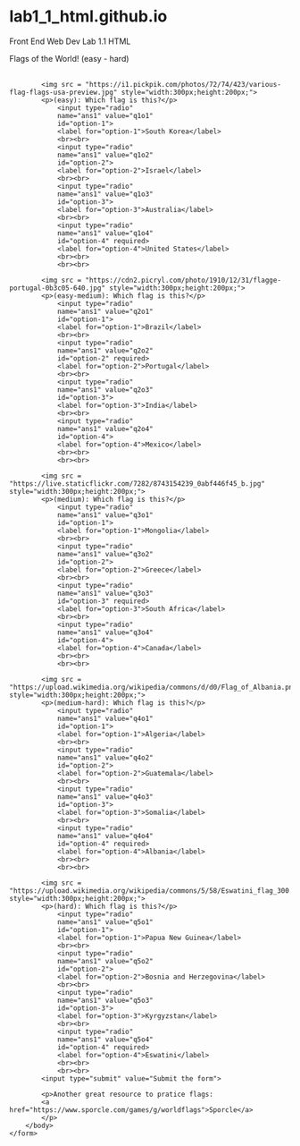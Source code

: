 # lab1_1_html.github.io
Front End Web Dev Lab 1.1 HTML
<!DOCTYPE html>
<html>
    <head>
        <title> Flags of the World Quiz </title>
    </head>
    <form>
        <body>
            <hl> Flags of the World! (easy - hard)</hl>
            <br><br>

            <img src = "https://i1.pickpik.com/photos/72/74/423/various-flag-flags-usa-preview.jpg" style="width:300px;height:200px;">
            <p>(easy): Which flag is this?</p>
                <input type="radio"
                name="ans1" value="q1o1"
                id="option-1">
                <label for="option-1">South Korea</label>
                <br><br>
                <input type="radio"
                name="ans1" value="q1o2"
                id="option-2">
                <label for="option-2">Israel</label>
                <br><br>
                <input type="radio"
                name="ans1" value="q1o3"
                id="option-3">
                <label for="option-3">Australia</label>
                <br><br>
                <input type="radio"
                name="ans1" value="q1o4"
                id="option-4" required>
                <label for="option-4">United States</label>
                <br><br>
                <br><br>

            <img src = "https://cdn2.picryl.com/photo/1910/12/31/flagge-portugal-0b3c05-640.jpg" style="width:300px;height:200px;">
            <p>(easy-medium): Which flag is this?</p>
                <input type="radio"
                name="ans1" value="q2o1"
                id="option-1">
                <label for="option-1">Brazil</label>
                <br><br>
                <input type="radio"
                name="ans1" value="q2o2"
                id="option-2" required>
                <label for="option-2">Portugal</label>
                <br><br>
                <input type="radio"
                name="ans1" value="q2o3"
                id="option-3">
                <label for="option-3">India</label>
                <br><br>
                <input type="radio"
                name="ans1" value="q2o4"
                id="option-4">
                <label for="option-4">Mexico</label>
                <br><br>
                <br><br>

            <img src = "https://live.staticflickr.com/7282/8743154239_0abf446f45_b.jpg" style="width:300px;height:200px;">
            <p>(medium): Which flag is this?</p>
                <input type="radio"
                name="ans1" value="q3o1"
                id="option-1">
                <label for="option-1">Mongolia</label>
                <br><br>
                <input type="radio"
                name="ans1" value="q3o2"
                id="option-2">
                <label for="option-2">Greece</label>
                <br><br>
                <input type="radio"
                name="ans1" value="q3o3"
                id="option-3" required>
                <label for="option-3">South Africa</label>
                <br><br>
                <input type="radio"
                name="ans1" value="q3o4"
                id="option-4">
                <label for="option-4">Canada</label>
                <br><br>
                <br><br>
            
            <img src = "https://upload.wikimedia.org/wikipedia/commons/d/d0/Flag_of_Albania.png" style="width:300px;height:200px;">
            <p>(medium-hard): Which flag is this?</p>
                <input type="radio"
                name="ans1" value="q4o1"
                id="option-1">
                <label for="option-1">Algeria</label>
                <br><br>
                <input type="radio"
                name="ans1" value="q4o2"
                id="option-2">
                <label for="option-2">Guatemala</label>
                <br><br>
                <input type="radio"
                name="ans1" value="q4o3"
                id="option-3">
                <label for="option-3">Somalia</label>
                <br><br>
                <input type="radio"
                name="ans1" value="q4o4"
                id="option-4" required>
                <label for="option-4">Albania</label>
                <br><br>
                <br><br>

            <img src = "https://upload.wikimedia.org/wikipedia/commons/5/58/Eswatini_flag_300.png" style="width:300px;height:200px;">
            <p>(hard): Which flag is this?</p>
                <input type="radio"
                name="ans1" value="q5o1"
                id="option-1">
                <label for="option-1">Papua New Guinea</label>
                <br><br>
                <input type="radio"
                name="ans1" value="q5o2"
                id="option-2">
                <label for="option-2">Bosnia and Herzegovina</label>
                <br><br>
                <input type="radio"
                name="ans1" value="q5o3"
                id="option-3">
                <label for="option-3">Kyrgyzstan</label>
                <br><br>
                <input type="radio"
                name="ans1" value="q5o4"
                id="option-4" required>
                <label for="option-4">Eswatini</label>
                <br><br>
                <br><br>
            <input type="submit" value="Submit the form">

            <p>Another great resource to pratice flags:
            <a href="https://www.sporcle.com/games/g/worldflags">Sporcle</a>
            </p>
        </body>
    </form>
</html>
